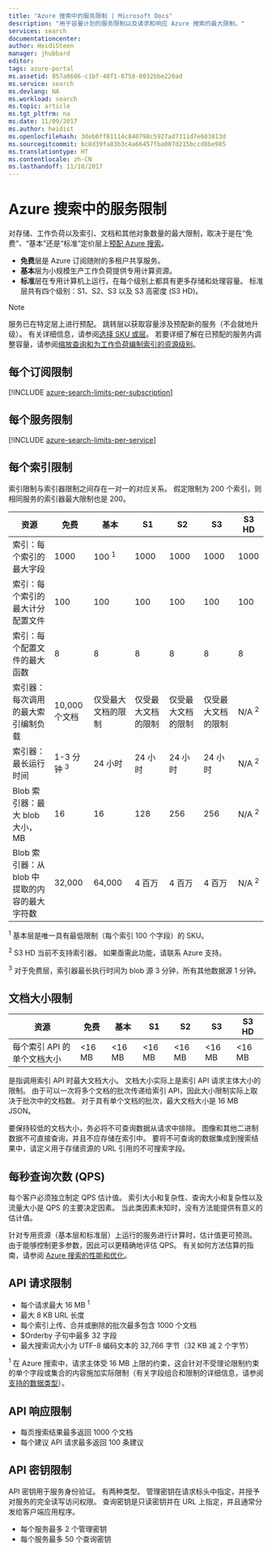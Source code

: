 ```yaml
---
title: "Azure 搜索中的服务限制 | Microsoft Docs"
description: "用于容量计划的服务限制以及请求和响应 Azure 搜索的最大限制。"
services: search
documentationcenter: 
author: HeidiSteen
manager: jhubbard
editor: 
tags: azure-portal
ms.assetid: 857a8606-c1bf-48f1-8758-8032bbe220ad
ms.service: search
ms.devlang: NA
ms.workload: search
ms.topic: article
ms.tgt_pltfrm: na
ms.date: 11/09/2017
ms.author: heidist
ms.openlocfilehash: 3deb0ff81114c840798c5927ad7311d7e603813d
ms.sourcegitcommit: bc8d39fa83b3c4a66457fba007d215bccd8be985
ms.translationtype: HT
ms.contentlocale: zh-CN
ms.lasthandoff: 11/10/2017
---
```

# <a name="service-limits-in-azure-search"></a>Azure 搜索中的服务限制
对存储、工作负荷以及索引、文档和其他对象数量的最大限制，取决于是在“免费”、“基本”还是“标准”定价层上[预配 Azure 搜索](search-create-service-portal.md)。

* **免费**层是 Azure 订阅随附的多租户共享服务。 
* **基本**层为小规模生产工作负荷提供专用计算资源。
* **标准**层在专用计算机上运行，在每个级别上都具有更多存储和处理容量。 标准层共有四个级别：S1、S2、S3 以及 S3 高密度 (S3 HD)。

> [!NOTE]
> 服务已在特定层上进行预配。 跳转层以获取容量涉及预配新的服务（不会就地升级）。 有关详细信息，请参阅[选择 SKU 或层](search-sku-tier.md)。 若要详细了解在已预配的服务内调整容量，请参阅[缩放查询和为工作负荷编制索引的资源级别](search-capacity-planning.md)。
>

## <a name="per-subscription-limits"></a>每个订阅限制
[!INCLUDE [azure-search-limits-per-subscription](../../includes/azure-search-limits-per-subscription.md)]

## <a name="per-service-limits"></a>每个服务限制
[!INCLUDE [azure-search-limits-per-service](../../includes/azure-search-limits-per-service.md)]

## <a name="per-index-limits"></a>每个索引限制
索引限制与索引器限制之间存在一对一的对应关系。 假定限制为 200 个索引，则相同服务的索引器最大限制也是 200。

| 资源 | 免费 | 基本 | S1 | S2 | S3 | S3 HD |
| --- | --- | --- | --- | --- | --- | --- |
| 索引：每个索引的最大字段 |1000 |100 <sup>1</sup> |1000 |1000 |1000 |1000 |
| 索引：每个索引的最大计分配置文件 |100 |100 |100 |100 |100 |100 |
| 索引：每个配置文件的最大函数 |8 |8 |8 |8 |8 |8 |
| 索引器：每次调用的最大索引编制负载 |10,000 个文档 |仅受最大文档的限制 |仅受最大文档的限制 |仅受最大文档的限制 |仅受最大文档的限制 |N/A <sup>2</sup> |
| 索引器：最长运行时间 | 1-3 分钟 <sup>3</sup> |24 小时 |24 小时 |24 小时 |24 小时 |N/A <sup>2</sup> |
| Blob 索引器：最大 blob 大小，MB |16 |16 |128 |256 |256 |N/A <sup>2</sup> |
| Blob 索引器：从 blob 中提取的内容的最大字符数 |32,000 |64,000 |4 百万 |4 百万 |4 百万 |N/A <sup>2</sup> |

<sup>1</sup> 基本层是唯一具有最低限制（每个索引 100 个字段）的 SKU。

<sup>2</sup> S3 HD 当前不支持索引器。 如果亟需此功能，请联系 Azure 支持。

<sup>3</sup> 对于免费层，索引器最长执行时间为 blob 源 3 分钟，所有其他数据源 1 分钟。

## <a name="document-size-limits"></a>文档大小限制
| 资源 | 免费 | 基本 | S1 | S2 | S3 | S3 HD |
| --- | --- | --- | --- | --- | --- | --- |
| 每个索引 API 的单个文档大小 |<16 MB |<16 MB |<16 MB |<16 MB |<16 MB |<16 MB |

是指调用索引 API 时最大文档大小。 文档大小实际上是索引 API 请求主体大小的限制。 由于可以一次将多个文档的批次传递给索引 API，因此大小限制实际上取决于批次中的文档数。 对于具有单个文档的批次，最大文档大小是 16 MB JSON。

要保持较低的文档大小，务必将不可查询数据从请求中排除。 图像和其他二进制数据不可直接查询，并且不应存储在索引中。 要将不可查询的数据集成到搜索结果中，请定义用于存储资源的 URL 引用的不可搜索字段。

## <a name="queries-per-second-qps"></a>每秒查询次数 (QPS)

每个客户必须独立制定 QPS 估计值。 索引大小和复杂性、查询大小和复杂性以及流量大小是 QPS 的主要决定因素。 当此类因素未知时，没有方法能提供有意义的估计值。

针对专用资源（基本层和标准层）上运行的服务进行计算时，估计值更可预测。 由于能够控制更多参数，因此可以更精确地评估 QPS。 有关如何方法估算的指南，请参阅 [Azure 搜索的性能和优化](search-performance-optimization.md)。

## <a name="api-request-limits"></a>API 请求限制
* 每个请求最大 16 MB <sup>1</sup>
* 最大 8 KB URL 长度
* 每个索引上传、合并或删除的批次最多包含 1000 个文档
* $Orderby 子句中最多 32 字段
* 最大搜索词大小为 UTF-8 编码文本的 32,766 字节（32 KB 减 2 个字节）

<sup>1</sup> 在 Azure 搜索中，请求主体受 16 MB 上限的约束，这会针对不受理论限制约束的单个字段或集合的内容施加实际限制（有关字段组合和限制的详细信息，请参阅[支持的数据类型](https://msdn.microsoft.com/library/azure/dn798938.aspx)）。

## <a name="api-response-limits"></a>API 响应限制
* 每页搜索结果最多返回 1000 个文档
* 每个建议 API 请求最多返回 100 条建议

## <a name="api-key-limits"></a>API 密钥限制
API 密钥用于服务身份验证。 有两种类型。 管理密钥在请求标头中指定，并授予对服务的完全读写访问权限。 查询密钥是只读密钥并在 URL 上指定，并且通常分发给客户端应用程序。

* 每个服务最多 2 个管理密钥
* 每个服务最多 50 个查询密钥
